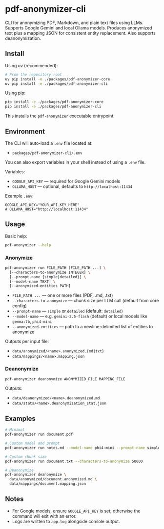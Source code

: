 # pdf-anonymizer-cli

CLI for anonymizing PDF, Markdown, and plain text files using LLMs. Supports Google Gemini and local Ollama models. Produces anonymized text plus a mapping JSON for consistent entity replacement. Also supports deanonymization.

## Install

Using uv (recommended):

```bash
# From the repository root
uv pip install -e ./packages/pdf-anonymizer-core
uv pip install -e ./packages/pdf-anonymizer-cli
```

Using pip:

```bash
pip install -e ./packages/pdf-anonymizer-core
pip install -e ./packages/pdf-anonymizer-cli
```

This installs the `pdf-anonymizer` executable entrypoint.

## Environment

The CLI will auto-load a `.env` file located at:

- `packages/pdf-anonymizer-cli/.env`

You can also export variables in your shell instead of using a `.env` file.

Variables:

- `GOOGLE_API_KEY` — required for Google Gemini models
- `OLLAMA_HOST` — optional, defaults to `http://localhost:11434`

Example `.env`:

```env
GOOGLE_API_KEY="YOUR_API_KEY_HERE"
# OLLAMA_HOST="http://localhost:11434"
```

## Usage

Basic help:

```bash
pdf-anonymizer --help
```

### Anonymize

```bash
pdf-anonymizer run FILE_PATH [FILE_PATH ...] \
  [--characters-to-anonymize INTEGER] \
  [--prompt-name {simple|detailed}] \
  [--model-name TEXT] \
  [--anonymized-entities PATH]
```

- `FILE_PATH ...` — one or more files (PDF, .md, .txt)
- `--characters-to-anonymize` — chunk size per LLM call (default from core config)
- `--prompt-name` — `simple` or `detailed` (default: `detailed`)
- `--model-name` — e.g. `gemini-2.5-flash` (default) or local models like `gemma:7b`, `phi4-mini`
- `--anonymized-entities` — path to a newline-delimited list of entities to anonymize

Outputs per input file:

- `data/anonymized/<name>.anonymized.{md|txt}`
- `data/mappings/<name>.mapping.json`

### Deanonymize

```bash
pdf-anonymizer deanonymize ANONYMIZED_FILE MAPPING_FILE
```

Outputs:

- `data/deanonymized/<name>.deanonymized.md`
- `data/stats/<name>.deanonymization_stat.json`

## Examples

```bash
# Minimal
pdf-anonymizer run document.pdf

# Custom model and prompt
pdf-anonymizer run notes.md --model-name phi4-mini --prompt-name simple

# Custom chunk size
pdf-anonymizer run document.txt --characters-to-anonymize 50000

# Deanonymize
pdf-anonymizer deanonymize \
  data/anonymized/document.anonymized.md \
  data/mappings/document.mapping.json
```

## Notes

- For Google models, ensure `GOOGLE_API_KEY` is set; otherwise the command will exit with an error.
- Logs are written to `app.log` alongside console output.
